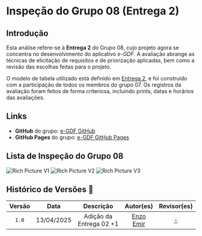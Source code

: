 # Inspeção do Grupo 08 (Entrega 2)

## Introdução

Esta análise refere-se à **Entrega 2** do Grupo 08, cujo projeto agora se concentra no desenvolvimento do aplicativo *e-GDF*. A avaliação abrange as técnicas de elicitação de requisitos e de priorização aplicadas, bem como a revisão das escolhas feitas para o projeto.

O modelo de tabela utilizado está definido em [Entrega 2](../../Entregas/Entrega-2), e foi construído com a participação de todos os membros do grupo 07. Os registros da avaliação foram feitos de forma criteriosa, incluindo prints, datas e horários das avaliações.

## Links

- **GitHub** do grupo: [e-GDF GitHub](https://github.com/Requisitos-de-Software/2025.1-e-GDF)
- **GitHub Pages** do grupo: [e-GDF GitHub Pages](https://requisitos-de-software.github.io/2025.1-e-GDF/)

## Lista de Inspeção do Grupo 08


![Rich Picture V1](../assets/Inspeção2/L_Entrega2.png)
![Rich Picture V2](../assets/Inspeção2/L_Entrega2_2.png)
![Rich Picture V3](../assets/Inspeção2/L_Entrega2_3.png)

## Histórico de Versões 📅

| Versão | Data | Descrição | Autor(es) | Revisor(es) |
| :-: | :-: | :-: | :-: | :-: |
| `1.0`  | 13/04/2025 | Adição da Entrega 02 +1 | [Enzo Emir](https://github.com/EnzoEmir) | [-]() |
